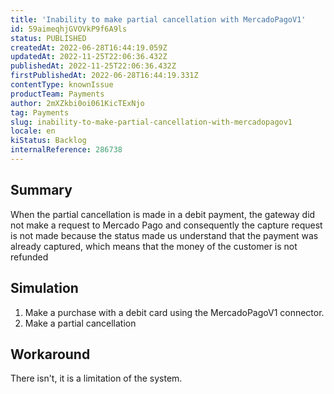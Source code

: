 ```yaml
---
title: 'Inability to make partial cancellation with MercadoPagoV1'
id: 59aimeqhjGVOVkP9f6A9ls
status: PUBLISHED
createdAt: 2022-06-28T16:44:19.059Z
updatedAt: 2022-11-25T22:06:36.432Z
publishedAt: 2022-11-25T22:06:36.432Z
firstPublishedAt: 2022-06-28T16:44:19.331Z
contentType: knownIssue
productTeam: Payments
author: 2mXZkbi0oi061KicTExNjo
tag: Payments
slug: inability-to-make-partial-cancellation-with-mercadopagov1
locale: en
kiStatus: Backlog
internalReference: 286738
---
```


## Summary


When the partial cancellation is made in a debit payment, the gateway did not make a request to Mercado Pago and consequently the capture request is not made because the status made us understand that the payment was already captured, which means that the money of the customer is not refunded



## Simulation



1. Make a purchase with a debit card using the MercadoPagoV1 connector.
2. Make a partial cancellation



## Workaround


There isn't, it is a limitation of the system.

